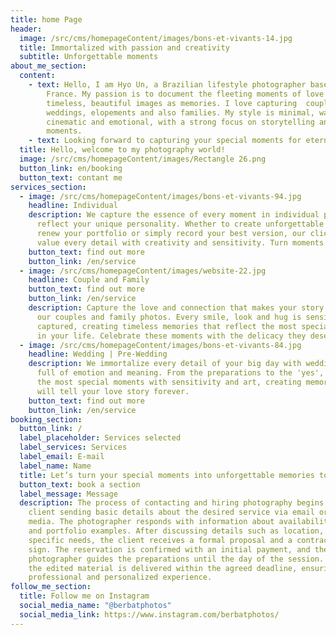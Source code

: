 ```yaml
---
title: home Page
header:
  image: /src/cms/homepageContent/images/bons-et-vivants-14.jpg
  title: Immortalized with passion and creativity
  subtitle: Unforgettable moments
about_me_section:
  content:
    - text: Hello, I am Hyo Un, a Brazilian lifestyle photographer based in Roscoff,
        France. My passion is to document the fleeting moments of love to create
        timeless, beautiful images as memories. I love capturing  couples,
        weddings, elopements and also families. My style is minimal, warm,
        cinematic and emotional, with a strong focus on storytelling and natural
        moments.
    - text: Looking forward to capturing your special moments for eternity!
  title: Hello, welcome to my photography world!
  image: /src/cms/homepageContent/images/Rectangle 26.png
  button_link: en/booking
  button_text: contant me
services_section:
  - image: /src/cms/homepageContent/images/bons-et-vivants-94.jpg
    headline: Individual
    description: We capture the essence of every moment in individual photos that
      reflect your unique personality. Whether to create unforgettable memories,
      renew your portfolio or simply record your best version, our clickers
      value every detail with creativity and sensitivity. Turn moments into art!
    button_text: find out more
    button_link: /en/service
  - image: /src/cms/homepageContent/images/website-22.jpg
    headline: Couple and Family
    button_text: find out more
    button_link: /en/service
    description: Capture the love and connection that makes your story unique with
      our couples and family photos. Every smile, look and hug is sensitively
      captured, creating timeless memories that reflect the most special bonds
      in your life. Celebrate these moments with the delicacy they deserve!
  - image: /src/cms/homepageContent/images/bons-et-vivants-84.jpg
    headline: Wedding | Pre-Wedding
    description: We immortalize every detail of your big day with wedding photos
      full of emotion and meaning. From the preparations to the 'yes', we record
      the most special moments with sensitivity and art, creating memories that
      will tell your love story forever.
    button_text: find out more
    button_link: /en/service
booking_section:
  button_link: /
  label_placeholder: Services selected
  label_services: Services
  label_email: E-mail
  label_name: Name
  title: Let’s turn your special moments into unforgettable memories together!
  button_text: book a section
  label_message: Message
  description: The process of contacting and hiring photography begins with the
    client sending basic details about the desired service via email or social
    media. The photographer responds with information about availability, prices
    and portfolio examples. After discussing details such as location, date and
    specific needs, the client receives a formal proposal and a contract to
    sign. The reservation is confirmed with an initial payment, and the
    photographer guides the preparations until the day of the session. Finally,
    the edited material is delivered within the agreed deadline, ensuring a
    professional and personalized experience.
follow_me_section:
  title: Follow me on Instagram
  social_media_name: "@berbatphotos"
  social_media_link: https://www.instagram.com/berbatphotos/
---
```

